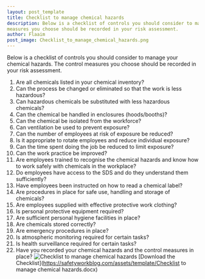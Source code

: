 ```yaml
---
layout: post_template
title: Checklist to manage chemical hazards
description: Below is a checklist of controls you should consider to manage your chemical hazards. The control
measures you choose should be recorded in your risk assessment.
author: Flaaim
post_image: Checklist_to_manage_chemical_hazards.png
---
```


Below is a checklist of controls you should consider to manage your chemical hazards. The control
measures you choose should be recorded in your risk assessment.

1. Are all chemicals listed in your chemical inventory?
2. Can the process be changed or eliminated so that the work is less hazardous?
3. Can hazardous chemicals be substituted with less hazardous chemicals?
4. Can the chemical be handled in enclosures (hoods/booths)?
5. Can the chemical be isolated from the workforce?
6. Can ventilation be used to prevent exposure?
7. Can the number of employees at risk of exposure be reduced?
8. Is it appropriate to rotate employees and reduce individual exposure?
9. Can the time spent doing the job be reduced to limit exposure?
10. Can the work practice be improved?
11. Are employees trained to recognise the chemical hazards and know how to work safely with chemicals in the workplace?
12. Do employees have access to the SDS and do they understand them sufficiently?
13. Have employees been instructed on how to read a chemical label?
14. Are procedures in place for safe use, handling and storage of chemicals?
15. Are employees supplied with effective protective work clothing?
16. Is personal protective equipment required?
17. Are sufficient personal hygiene facilities in place?
18. Are chemicals stored correctly?
19. Are emergency procedures in place?
20. Is atmospheric monitoring required for certain tasks?
21. Is health surveillance required for certain tasks?
22. Have you recorded your chemical hazards and the control measures in place?
![Checklist to manage chemical hazards](https://safetyworkblog.com/assets/img/Checklist_to_manage_chemical_hazards.png)
[Download the Checklist](https://safetyworkblog.com/assets/template/Checklist to manage chemical hazards.docx)
